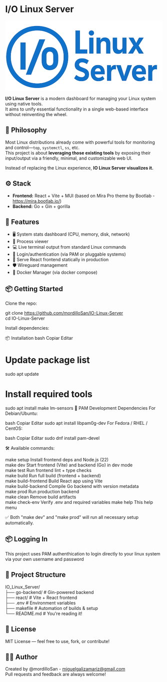 # I/O Linux Server

![Alt text](react/src/assets/logo.png)

**I/O Linux Server** is a modern dashboard for managing your Linux system using native tools.  
It aims to unify essential functionality in a single web-based interface without reinventing the wheel.  

## 🧠 Philosophy

Most Linux distributions already come with powerful tools for monitoring and control—`top`, `systemctl`, `ss`, etc.  
This project is about **leveraging those existing tools** by exposing their input/output via a friendly, minimal, and customizable web UI.  

Instead of replacing the Linux experience, **IO Linux Server visualizes it.**  

## ⚙️ Stack

- **Frontend:** React + Vite + MUI (based on Mira Pro theme by Bootlab - https://mira.bootlab.io/)  
- **Backend:** Go + Gin + gorilla  

## 🚀 Features

- 🖥️ System stats dashboard (CPU, memory, disk, network)  
- 🧠 Process viewer  
- 💻 Live terminal output from standard Linux commands  
- 🔐 Login/authentication (via PAM or pluggable systems)  
- 🧱 Serve React frontend statically in production  
- 🛡️ Wireguard management  
- 🐳 Docker Manager (via docker compose)

## 📦 Getting Started

Clone the repo:

git clone https://github.com/mordilloSan/IO-Linux-Server  
cd IO-Linux-Server

Install dependencies:

📦 Installation
bash
Copiar
Editar
# Update package list
sudo apt update

# Install required tools
sudo apt install make lm-sensors
🔐 PAM Development Dependencies
For Debian/Ubuntu:

bash
Copiar
Editar
sudo apt install libpam0g-dev
For Fedora / RHEL / CentOS:

bash
Copiar
Editar
sudo dnf install pam-devel

🛠️  Available commands:

make setup            Install frontend deps and Node.js (22)  
make dev              Start frontend (Vite) and backend (Go) in dev mode  
make test             Run frontend lint + type checks  
make build            Run full build (frontend + backend)  
make build-frontend   Build React app using Vite  
make build-backend    Compile Go backend with version metadata  
make prod             Run production backend  
make clean            Remove build artifacts  
make check-env        Verify .env and required variables 
make help             This help menu  

✅ Both "make dev" and "make prod" will run all necessary setup automatically.

## 📦 Logging In

This project uses PAM authenthication to login directly to your linux system via your own username and password

## 📁 Project Structure

IO_Linux_Server/  
├── go-backend/       # Gin-powered backend  
├── react/            # Vite + React frontend  
├── .env              # Environment variables  
├── makefile          # Automation of builds & setup  
└── README.md         # You're reading it!  

## 📃 License

MIT License — feel free to use, fork, or contribute!

## 🙋‍♂️ Author

Created by @mordilloSan - miguelgalizamariz@gmail.com  
Pull requests and feedback are always welcome!
